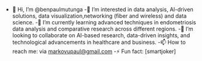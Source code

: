 - 👋 Hi, I’m @benpaulmutunga
-👀 I’m interested in data analysis, AI-driven solutions, data visualization,networking (fiber and wireless) and data science.
-🌱 I’m currently learning advanced techniques in endometriosis data analysis and comparative research across different regions.
-💞️ I’m looking to collaborate on AI-based research, data-driven insights, and technological advancements in healthcare and business.
-📫 How to reach me: via markovupaul@gmail.com
-⚡ Fun fact: [smartjoker]
<!---
benpaulmutunga/benpaulmutunga is a ✨ special ✨ repository because its `README.md` (this file) appears on your GitHub profile.
You can click the Preview link to take a look at your changes.
--->
